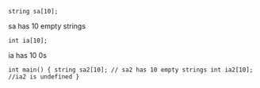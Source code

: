 `string sa[10];`

sa has 10 empty strings

`int ia[10]; `

ia has 10 0s

`int main() {
	string sa2[10]; // sa2 has 10 empty strings
	int ia2[10]; //ia2 is undefined
}`

